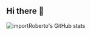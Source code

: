 ## Hi there 👋

![importRoberto's GitHub stats](https://github-readme-stats.vercel.app/api?username=importRoberto&show_icons=true&theme=tokyonight)
